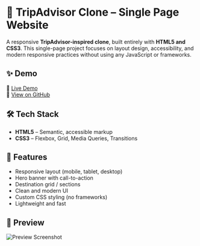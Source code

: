 # 🧳 TripAdvisor Clone – Single Page Website

A responsive **TripAdvisor-inspired clone**, built entirely with **HTML5 and CSS3**. This single-page project focuses on layout design, accessibility, and modern responsive practices without using any JavaScript or frameworks.

## ✨ Demo

🔗 [Live Demo](https://vishnu16vardhan.github.io/Tripadvisor-Clone/)  
📂 [View on GitHub](https://github.com/Vishnu16vardhan/Tripadvisor-Clone/tree/main)

## 🛠️ Tech Stack

- **HTML5** – Semantic, accessible markup
- **CSS3** – Flexbox, Grid, Media Queries, Transitions

## 🎯 Features

- Responsive layout (mobile, tablet, desktop)
- Hero banner with call-to-action
- Destination grid / sections
- Clean and modern UI
- Custom CSS styling (no frameworks)
- Lightweight and fast

## 📸 Preview

![Preview Screenshot](preview.jpg)  



